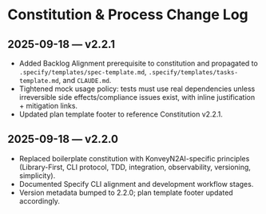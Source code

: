# Constitution & Process Change Log

## 2025-09-18 — v2.2.1
- Added Backlog Alignment prerequisite to constitution and propagated to `.specify/templates/spec-template.md`, `.specify/templates/tasks-template.md`, and `CLAUDE.md`.
- Tightened mock usage policy: tests must use real dependencies unless irreversible side effects/compliance issues exist, with inline justification + mitigation links.
- Updated plan template footer to reference Constitution v2.2.1.

## 2025-09-18 — v2.2.0
- Replaced boilerplate constitution with KonveyN2AI-specific principles (Library-First, CLI protocol, TDD, integration, observability, versioning, simplicity).
- Documented Specify CLI alignment and development workflow stages.
- Version metadata bumped to 2.2.0; plan template footer updated accordingly.
